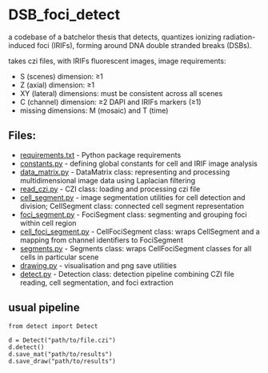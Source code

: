 # DSB_foci_detect

a codebase of a batchelor thesis that detects, 
quantizes ionizing radiation-induced foci (IRIFs), 
forming around DNA double stranded breaks (DSBs).

takes czi files, with IRIFs fluorescent images, image requirements:
- S (scenes) dimension: ≥1
- Z (axial) dimension: ≥1
- XY (lateral) dimensions: must be consistent across all scenes
- C (channel) dimension: ≥2 DAPI and IRIFs markers (≥1)
- missing dimensions: M (mosaic) and T (time)
  
## Files:
- [requirements.txt](requirements.txt) - Python package requirements
- [constants.py](constants.py) - defining global constants for cell and IRIF image analysis
- [data_matrix.py](data_matrix.py) - DataMatrix class: representing and processing multidimensional image data using Laplacian filtering
- [read_czi.py](read_czi.py) - CZI class: loading and processing czi file
- [cell_segment.py](cell_segment.py) - image segmentation utilities for cell detection and division; CellSegment class: connected cell segment representation
- [foci_segment.py](foci_segment.py) - FociSegment class: segmenting and grouping foci within cell region
- [cell_foci_segment.py](cell_foci_segment.py) - CellFociSegment class: wraps CellSegment and a mapping from channel identifiers to FociSegment
- [segments.py](segments.py) - Segments class: wraps CellFociSegment classes for all cells in particular scene
- [drawing.py](drawing.py) - visualisation and png save utilities
- [detect.py](detect.py) - Detection class: detection pipeline combining CZI file reading, cell segmentation, and foci extraction

## usual pipeline
```
from detect import Detect

d = Detect("path/to/file.czi")
d.detect()
d.save_mat("path/to/results")
d.save_draw("path/to/results")
```
